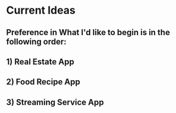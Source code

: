 # Current Ideas

## Preference in  What I'd like to begin is in the following order:

##  1) Real Estate App
##  2) Food Recipe App
##  3) Streaming Service App
